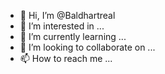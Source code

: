 - 👋 Hi, I’m @Baldhartreal
- 👀 I’m interested in ...
- 🌱 I’m currently learning ...
- 💞️ I’m looking to collaborate on ...
- 📫 How to reach me ... 

<!---
Baldhartreal/Baldhartreal is a ✨ special ✨ repository because its `README.md` (this file) appears on your GitHub profile.
You can click the Preview link to take a look at your changes.
--->
